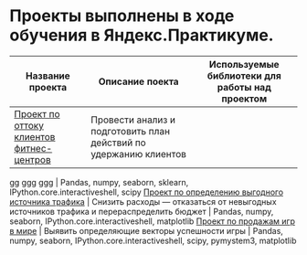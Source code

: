 # Проекты выполнены в ходе обучения в Яндекс.Практикуме.  


Название проекта |  Описание поекта |  Используемые библиотеки для работы над проектом
  --- | --- | ---
 [ Проект по оттоку клиентов фитнес-центров](https://github.com/VLADISLAV195/data-projects/blob/main/machine-learning/ML-analisys_1.ipynb) | Провести анализ и подготовить план действий по удержанию клиентов 
 gg
 ggg
 ggg | Pandas, numpy, seaborn, sklearn, IPython.core.interactiveshell, scipy
[Проект по определению выгодного источника трафика](https://github.com/VLADISLAV195/data-projects/blob/main/bisness-metrics/bisness-metrics%20%20(1).ipynb) |  Снизить расходы — отказаться от невыгодных источников трафика и перераспределить бюджет | Pandas, numpy, seaborn, IPython.core.interactiveshell, matplotlib
[Проект по продажам игр в мире](https://github.com/VLADISLAV195/data-projects/blob/main/data_platforms/data_platforms_1.ipynb) | Выявить определяющие векторы успешности игры | Pandas, numpy, seaborn, IPython.core.interactiveshell, scipy, pymystem3, matplotlib

